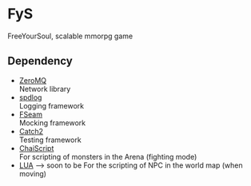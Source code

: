 # FyS

FreeYourSoul, scalable mmorpg game

## Dependency

* [ZeroMQ](https://github.com/zeromq/libzmq)  
    Network library
* [spdlog](https://github.com/gabime/spdlog)  
    Logging framework
* [FSeam](https://github.com/FreeYourSoul/FSeam)  
    Mocking framework
* [Catch2](https://github.com/catchorg/Catch2)  
    Testing framework
* [ChaiScript](https://github.com/ChaiScript/ChaiScript)  
    For scripting of monsters in the Arena (fighting mode)
* [LUA](https://github.com/lua/lua)   --> soon to be
    For the scripting of NPC in the world map (when moving)
